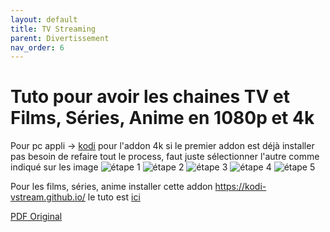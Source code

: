 ```yaml
---
layout: default
title: TV Streaming
parent: Divertissement
nav_order: 6
---
```


# Tuto pour avoir les chaines TV et Films, Séries, Anime en 1080p et 4k
Pour pc appli -> [kodi](https://kodi.tv/)
pour l'addon 4k si le premier addon est déjà installer pas besoin de refaire tout le process, faut juste sélectionner l'autre  comme indiqué sur les image
![étape 1](tv-1.jpg)
![étape 2](tv-2.jpg)
![étape 3](tv-3.jpg)
![étape 4](tv-4.jpg)
![étape 5](tv-5.jpg)

Pour les films, séries, anime installer cette addon https://kodi-vstream.github.io/ le tuto est [ici](https://kodi-vstream.github.io/docs/installation/)

<a href="{{ '/assets/fichiers/Kodi_Addon.pdf' | relative_url }}">PDF Original</a>
